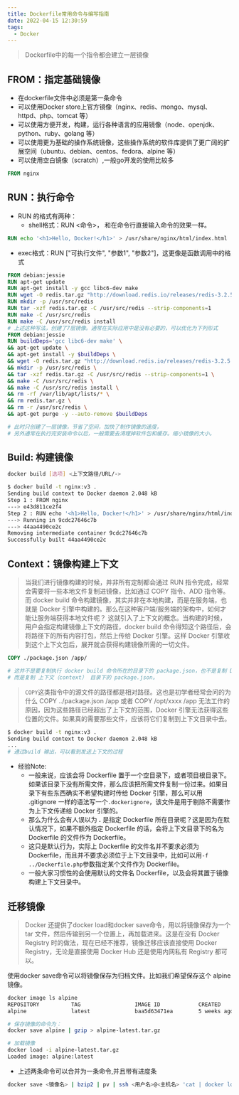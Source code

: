 ```yaml
---
title: Dockerfile常用命令与编写指南
date: 2022-04-15 12:30:59
tags: 
  - Docker
---
```

> Dockerfile中的每一个指令都会建立一层镜像

## FROM：指定基础镜像

- 在dockerfile文件中必须是第一条命令
- 可以使用Docker store上官方镜像（nginx、redis、mongo、mysql、httpd、php、tomcat 等）
- 可以使用方便开发，构建，运行各种语言的应用镜像（node、openjdk、python、ruby、golang 等）
- 可以使用更为基础的操作系统镜像，这些操作系统的软件库提供了更广阔的扩展空间（ubuntu、debian、centos、fedora、alpine 等）
- 可以使用空白镜像（scratch）,一般go开发的使用比较多
```dockerfile
FROM nginx
```
## RUN：执行命令

- RUN 的格式有两种：
   - shell格式：RUN <命令>， 和在命令行直接输入命令的效果一样。
```dockerfile
RUN echo '<h1>Hello, Docker!</h1>' > /usr/share/nginx/html/index.html
```

   - exec格式：RUN ["可执行文件", "参数1", "参数2"]，这更像是函数调用中的格式
```dockerfile
FROM debian:jessie
RUN apt-get update
RUN apt-get install -y gcc libc6-dev make
RUN wget -O redis.tar.gz "http://download.redis.io/releases/redis-3.2.5.tar.gz"
RUN mkdir -p /usr/src/redis
RUN tar -xzf redis.tar.gz -C /usr/src/redis --strip-components=1
RUN make -C /usr/src/redis
RUN make -C /usr/src/redis install
# 上述这种写法，创建了7层镜像。通常在实际应用中是没有必要的，可以优化为下列形式
FROM debian:jessie
RUN buildDeps='gcc libc6-dev make' \
&& apt-get update \
&& apt-get install -y $buildDeps \
&& wget -O redis.tar.gz "http://download.redis.io/releases/redis-3.2.5.tar.gz" \
&& mkdir -p /usr/src/redis \
&& tar -xzf redis.tar.gz -C /usr/src/redis --strip-components=1 \
&& make -C /usr/src/redis \
&& make -C /usr/src/redis install \
&& rm -rf /var/lib/apt/lists/* \
&& rm redis.tar.gz \
&& rm -r /usr/src/redis \
&& apt-get purge -y --auto-remove $buildDeps

# 此时只创建了一层镜像，节省了空间，加快了制作镜像的速度，
# 另外通常在执行完安装命令以后，一般需要去清理掉软件包和缓存。缩小镜像的大小。
```

## Build: 构建镜像
```bash
docker build [选项] <上下文路径/URL/->

$ docker build -t nginx:v3 .
Sending build context to Docker daemon 2.048 kB
Step 1 : FROM nginx
---> e43d811ce2f4
Step 2 : RUN echo '<h1>Hello, Docker!</h1>' > /usr/share/nginx/html/index.html
---> Running in 9cdc27646c7b
---> 44aa4490ce2c
Removing intermediate container 9cdc27646c7b
Successfully built 44aa4490ce2c
```
## Context：镜像构建上下文
> 当我们进行镜像构建的时候，并非所有定制都会通过 RUN 指令完成，经常会需要将一些本地文件复制进镜像，比如通过 COPY 指令、ADD 指令等。而 docker build 命令构建镜像，其实并非在本地构建，而是在服务端，也就是 Docker 引擎中构建的。那么在这种客户端/服务端的架构中，如何才能让服务端获得本地文件呢？
> 这就引入了上下文的概念。当构建的时候，用户会指定构建镜像上下文的路径，docker build 命令得知这个路径后，会将路径下的所有内容打包，然后上传给 Docker 引擎。这样 Docker 引擎收到这个上下文包后，展开就会获得构建镜像所需的一切文件。

```dockerfile
COPY ./package.json /app/

# 这并不是要复制执行 docker build 命令所在的目录下的 package.json，也不是复制 Dockerfile 所在目录下的 package.json，
# 而是复制 上下文（context） 目录下的 package.json。
```
> `COPY`这类指令中的源文件的路径都是相对路径。这也是初学者经常会问的为什么 COPY ../package.json /app 或者 COPY /opt/xxxx /app 无法工作的原因，因为这些路径已经超出了上下文的范围，Docker 引擎无法获得这些位置的文件。如果真的需要那些文件，应该将它们复制到上下文目录中去。

```bash
$ docker build -t nginx:v3 .
Sending build context to Docker daemon 2.048 kB
...
# 通过build 输出，可以看到发送上下文的过程
```

- 经验Note:
   - 一般来说，应该会将 Dockerfile 置于一个空目录下，或者项目根目录下。如果该目录下没有所需文件，那么应该把所需文件复制一份过来。如果目录下有些东西确实不希望构建时传给 Docker 引擎，那么可以用 .gitignore 一样的语法写一个`.dockerignore`，该文件是用于剔除不需要作为上下文传递给 Docker 引擎的。
   - 那么为什么会有人误以为 **.** 是指定 Dockerfile 所在目录呢？这是因为在默认情况下，如果不额外指定 Dockerfile 的话，会将上下文目录下的名为 Dockerfile 的文件作为 Dockerfile。
   - 这只是默认行为，实际上 Dockerfile 的文件名并不要求必须为 Dockerfile，而且并不要求必须位于上下文目录中，比如可以用`-f ../Dockerfile.php`参数指定某个文件作为 Dockerfile。
   - 一般大家习惯性的会使用默认的文件名 Dockerfile，以及会将其置于镜像构建上下文目录中。

## 迁移镜像
> Docker 还提供了docker load和docker save命令，用以将镜像保存为一个 tar 文件，然后传输到另一个位置上，再加载进来。这是在没有 Docker Registry 时的做法，现在已经不推荐，镜像迁移应该直接使用 Docker Registry，无论是直接使用 Docker Hub 还是使用内网私有 Registry 都可以。

使用docker save命令可以将镜像保存为归档文件。比如我们希望保存这个 alpine 镜像。
```bash
docker image ls alpine
REPOSITORY          TAG                 IMAGE ID            CREATED             SIZE
alpine              latest              baa5d63471ea        5 weeks ago         4.803 MB

# 保存镜像的命令为：
docker save alpine | gzip > alpine-latest.tar.gz

# 加载镜像
docker load -i alpine-latest.tar.gz
Loaded image: alpine:latest
```

- 上述两条命令可以合并为一条命令,并且带有进度条
```bash
docker save <镜像名> | bzip2 | pv | ssh <用户名>@<主机名> 'cat | docker load'
```

